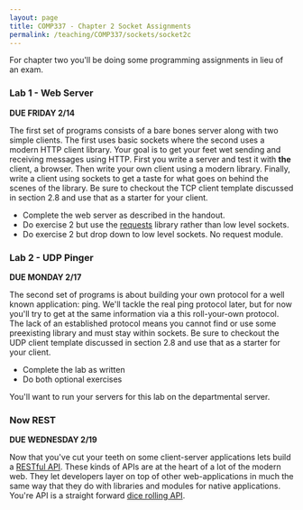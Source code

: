 ```yaml
---
layout: page
title: COMP337 - Chapter 2 Socket Assignments
permalink: /teaching/COMP337/sockets/socket2c
---
```


For chapter two you'll be doing some programming assignments in lieu of an exam.

### Lab 1 - Web Server

**DUE FRIDAY 2/14**

The first set of programs consists of a bare bones server along with two simple clients. The first uses basic sockets where the second uses a modern HTTP client library. Your goal is to get your feet wet sending and receiving messages using HTTP. First you write a server and test it with **the** client, a browser. Then write your own client using a modern library. Finally, write a client using sockets to get a taste for what goes on behind the scenes of the library. Be sure to checkout the TCP client template discussed in section 2.8 and use that as a starter for your client.

* Complete the web server as described in the handout.
* Do exercise 2 but use the [requests](https://requests.readthedocs.io/en/master/) library rather than low level sockets.
* Do exercise 2 but drop down to low level sockets. No request module.

### Lab 2 - UDP Pinger

**DUE MONDAY 2/17**

The second set of programs is about building your own protocol for a well known application: ping. We'll tackle the real ping protocol later, but for now you'll try to get at the same information via a this roll-your-own protocol. The lack of an established protocol means you cannot find or use some preexisting library and must stay within sockets.  Be sure to checkout the UDP client template discussed in section 2.8 and use that as a starter for your client.

* Complete the lab as written
* Do both optional exercises

You'll want to run your servers for this lab on the departmental server.

### Now REST

**DUE WEDNESDAY 2/19**

Now that you've cut your teeth on some client-server applications lets build a [RESTful API](https://restfulapi.net/).  These kinds of APIs are at the heart of a lot of the modern web. They let developers layer on top of other web-applications in much the same way that they do with libraries and modules for native applications. You're API is a straight forward [dice rolling API](/teaching/COMP337/sockets/diceweb).
